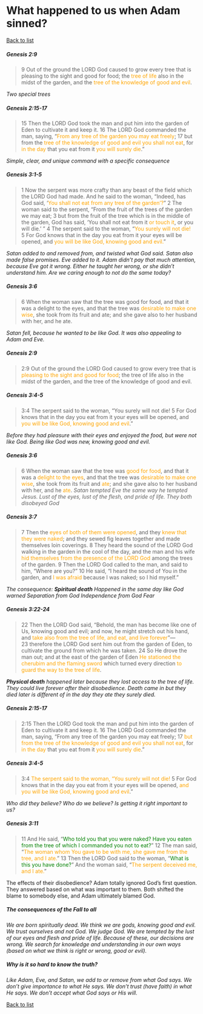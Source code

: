 # What happened to us when Adam sinned?

[Back to list](index.md)

##### Genesis 2:9
>9 Out of the ground the LORD God caused to grow every tree that is pleasing to the sight and good for food; the <font color="orange">tree of life</font> also in the midst of the garden, and the <font color="orange">tree of the knowledge of good and evil</font>.

*Two special trees*


##### Genesis 2:15-17
>15 Then the LORD God took the man and put him into the garden of Eden to cultivate it and keep it. 16 The LORD God commanded the man, saying, “<font color="orange">From any tree of the garden you may eat freely</font>; 17 but from the <font color="orange">tree of the knowledge of good and evil you shall not eat</font>, for <font color="orange">in the day</font> that you eat from it <font color="orange">you will surely die</font>.”

*Simple, clear, and unique command with a specific consequence*


##### Genesis 3:1-5
>1 Now the serpent was more crafty than any beast of the field which the LORD God had made. And he said to the woman, “Indeed, has God said, ‘<font color="orange">You shall not eat from any tree of the garden’?</font>” 2 The woman said to the serpent, “From the fruit of the trees of the garden we may eat; 3 but from the fruit of the tree which is in the middle of the garden, God has said, ‘You shall not eat from it <font color="orange">or touch it</font>, or you will die.’ ” 4 The serpent said to the woman, “<font color="orange">You surely will not die!</font> 5 For God knows that in the day you eat from it your eyes will be opened, and <font color="orange">you will be like God, knowing good and evil.</font>”

*Satan added to and removed from, and twisted what God said.
Satan also made false promises.
Eve added to it.
Adam didn’t pay that much attention, because Eve got it wrong. 
	Either he taught her wrong, or she didn’t understand him.
Are we caring enough to not do the same today?*


##### Genesis 3:6
>6 When the woman saw that the tree was good for food, and that it was a delight to the eyes, and that the tree was <font color="orange">desirable to make one wise</font>, she took from its fruit and ate; and she gave also to her husband with her, and he ate.

*Satan fell, because he wanted to be like God.
It was also appealing to Adam and Eve.*


##### Genesis 2:9
>2:9 Out of the ground the LORD God caused to grow every tree that is <font color="orange">pleasing to the sight and good for food</font>; the tree of life also in the midst of the garden, and the tree of the knowledge of good and evil.
##### Genesis 3:4-5
>3:4 The serpent said to the woman, “You surely will not die! 5 For God knows that in the day you eat from it your eyes will be opened, and <font color="orange">you will be like God, knowing good and evil</font>.”

*Before they had pleasure with their eyes and enjoyed the food, but were not like God.
Being like God was new, knowing good and evil.*


##### Genesis 3:6
>6 When the woman saw that the tree was <font color="orange">good for food</font>, and that it was a <font color="orange">delight to the eyes</font>, and that the tree was <font color="orange">desirable to make one wise</font>, she took from its fruit and <font color="orange">ate</font>; and she gave also to her husband with her, and he <font color="orange">ate</font>. 
*Satan tempted Eve the same way he tempted Jesus.
Lust of the eyes, lust of the flesh, and pride of life.
They both disobeyed God*


##### Genesis 3:7
>7 Then the <font color="orange">eyes of both of them were opened</font>, and they <font color="orange">knew that they were naked</font>; and they sewed fig leaves together and made themselves loin coverings.
>8 They heard the sound of the LORD God walking in the garden in the cool of the day, and the man and his wife <font color="orange">hid themselves from the presence of the LORD God</font> among the trees of the garden. 9 Then the LORD God called to the man, and said to him, “Where are you?” 10 He said, “I heard the sound of You in the garden, and <font color="orange">I was afraid</font> because I was naked; so I hid myself.”

*The consequence:
**Spiritual death**
	Happened in the same day like God warned
	Separation from God	
	Independence from God
Fear*


##### Genesis 3:22-24
>22 Then the LORD God said, “Behold, the man has become like one of Us, knowing good and evil; and now, he might stretch out his hand, and <font color="orange">take also from the tree of life, and eat, and live forever</font>”— 23 therefore the LORD God sent him out from the garden of Eden, to cultivate the ground from which he was taken. 24 So He drove the man out; and at the east of the garden of Eden <font color="orange">He stationed the cherubim and the flaming sword</font> which turned every direction <font color="orange">to guard the way to the tree of life</font>.

***Physical death** happened later because they lost access to the tree of life.
They could live forever after their disobedience.
Death came in but they died later is different of in the day they ate they surely died.*


##### Genesis 2:15-17
>2:15 Then the LORD God took the man and put him into the garden of Eden to cultivate it and keep it. 16 The LORD God commanded the man, saying, “From any tree of the garden you may eat freely; 17 <font color="orange">but from the tree of the knowledge of good and evil you shall not eat</font>, for <font color="orange">in the day</font> that you eat from it <font color="orange">you will surely die</font>.”
##### Genesis 3:4-5
>3:4 <font color="orange">The serpent said to the woman, “You surely will not die!</font> 5 For God knows that in the day you eat from it your eyes will be opened, <font color="orange">and you will be like God, knowing good and evil</font>.”

*Who did they believe?
Who do we believe?
Is getting it right important to us?*


##### Genesis 3:11
>11 And He said, “<font color="green">Who told you that you were naked? Have you eaten from the tree of which I commanded you not to eat?</font>” 12 The man said, “<font color="orange">The woman whom You gave to be with me, she gave me from the tree, and I ate.</font>” 13 Then the LORD God said to the woman, “<font color="green">What is this you have done?</font>” And the woman said, “<font color="orange">The serpent deceived me, and I ate.</font>”

The effects of their disobedience?
Adam totally ignored God’s first question.
They answered based on what was important to them.
Both shifted the blame to somebody else, and Adam ultimately blamed God.


##### The consequences of the Fall to all
*We are born spiritually dead.
We think we are gods, knowing good and evil.
	We trust ourselves and not God.
	We judge God.
We are tempted by the lust of our eyes and flesh and pride of life.
Because of these, our decisions are wrong.
We search for knowledge and understanding in our own ways (based on what we think is right or wrong, good or evil).*


##### Why is it so hard to know the truth?
*Like Adam, Eve, and Satan, we add to or remove from what God says.
We don’t give importance to what He says.
We don’t trust (have faith) in what He says.
We don’t accept what God says or His will.*


[Back to list](index.md)

